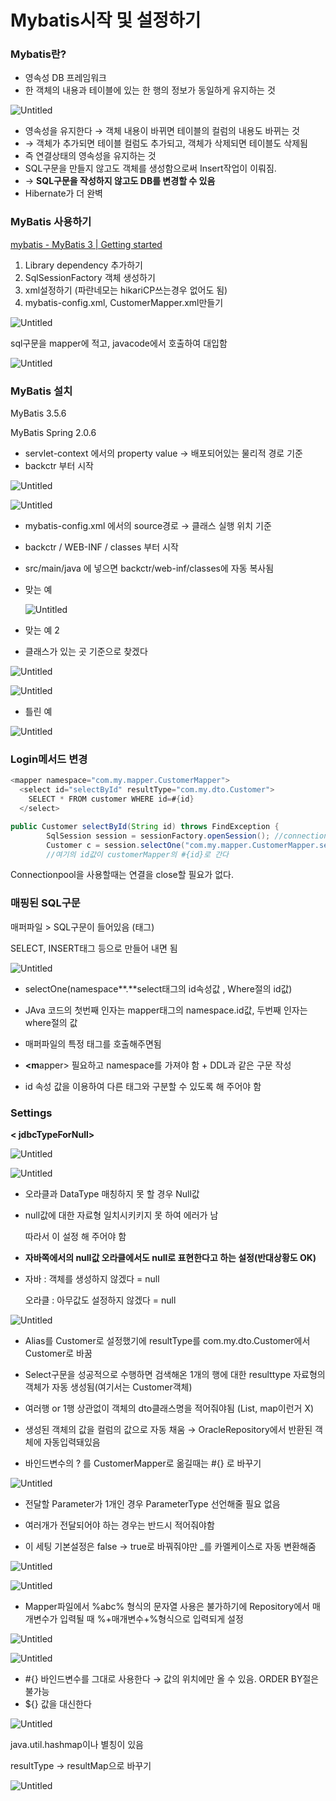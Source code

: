# Mybatis시작 및 설정하기

### Mybatis란?

- 영속성 DB 프레임워크
- 한 객체의 내용과 테이블에 있는 한 행의 정보가 동일하게 유지하는 것

![Untitled](Mybatis%E1%84%89%E1%85%B5%E1%84%8C%E1%85%A1%E1%86%A8%20%E1%84%86%E1%85%B5%E1%86%BE%20%E1%84%89%E1%85%A5%E1%86%AF%E1%84%8C%E1%85%A5%E1%86%BC%E1%84%92%E1%85%A1%E1%84%80%E1%85%B5%20482168f8e12d4c3395bdeb1c255e909c/Untitled.png)

- 영속성을 유지한다 → 객체 내용이 바뀌면 테이블의 컬럼의 내용도 바뀌는 것
- → 객체가 추가되면 테이블 컬럼도 추가되고, 객체가 삭제되면 테이블도 삭제됨
- 즉 연결상태의 영속성을 유지하는 것
- SQL구문을 만들지 않고도 객체를 생성함으로써 Insert작업이 이뤄짐.
- → **SQL구문을 작성하지 않고도 DB를 변경할 수 있음**
- Hibernate가 더 완벽

### MyBatis 사용하기

[mybatis - MyBatis 3 | Getting started](https://mybatis.org/mybatis-3/getting-started.html)

1. Library dependency 추가하기 
2. SqlSessionFactory 객체 생성하기 
3. xml설정하기 (파란네모는 hikariCP쓰는경우 없어도 됨) 
4. mybatis-config.xml, CustomerMapper.xml만들기 

![Untitled](Mybatis%E1%84%89%E1%85%B5%E1%84%8C%E1%85%A1%E1%86%A8%20%E1%84%86%E1%85%B5%E1%86%BE%20%E1%84%89%E1%85%A5%E1%86%AF%E1%84%8C%E1%85%A5%E1%86%BC%E1%84%92%E1%85%A1%E1%84%80%E1%85%B5%20482168f8e12d4c3395bdeb1c255e909c/Untitled%201.png)

sql구문을 mapper에 적고, javacode에서 호출하여 대입함 

![Untitled](Mybatis%E1%84%89%E1%85%B5%E1%84%8C%E1%85%A1%E1%86%A8%20%E1%84%86%E1%85%B5%E1%86%BE%20%E1%84%89%E1%85%A5%E1%86%AF%E1%84%8C%E1%85%A5%E1%86%BC%E1%84%92%E1%85%A1%E1%84%80%E1%85%B5%20482168f8e12d4c3395bdeb1c255e909c/Untitled%202.png)

### MyBatis 설치

MyBatis 3.5.6

MyBatis Spring 2.0.6 

- servlet-context 에서의 property value  → 배포되어있는 물리적 경로 기준
- backctr 부터 시작

![Untitled](Mybatis%E1%84%89%E1%85%B5%E1%84%8C%E1%85%A1%E1%86%A8%20%E1%84%86%E1%85%B5%E1%86%BE%20%E1%84%89%E1%85%A5%E1%86%AF%E1%84%8C%E1%85%A5%E1%86%BC%E1%84%92%E1%85%A1%E1%84%80%E1%85%B5%20482168f8e12d4c3395bdeb1c255e909c/Untitled%203.png)

![Untitled](Mybatis%E1%84%89%E1%85%B5%E1%84%8C%E1%85%A1%E1%86%A8%20%E1%84%86%E1%85%B5%E1%86%BE%20%E1%84%89%E1%85%A5%E1%86%AF%E1%84%8C%E1%85%A5%E1%86%BC%E1%84%92%E1%85%A1%E1%84%80%E1%85%B5%20482168f8e12d4c3395bdeb1c255e909c/Untitled%204.png)

- mybatis-config.xml 에서의 source경로 → 클래스 실행 위치 기준
- backctr / WEB-INF / classes 부터 시작
- src/main/java 에 넣으면 backctr/web-inf/classes에 자동 복사됨
- 맞는 예
    
    ![Untitled](Mybatis%E1%84%89%E1%85%B5%E1%84%8C%E1%85%A1%E1%86%A8%20%E1%84%86%E1%85%B5%E1%86%BE%20%E1%84%89%E1%85%A5%E1%86%AF%E1%84%8C%E1%85%A5%E1%86%BC%E1%84%92%E1%85%A1%E1%84%80%E1%85%B5%20482168f8e12d4c3395bdeb1c255e909c/Untitled%205.png)
    
- 맞는 예 2
- 클래스가 있는 곳 기준으로 찾겠다

![Untitled](Mybatis%E1%84%89%E1%85%B5%E1%84%8C%E1%85%A1%E1%86%A8%20%E1%84%86%E1%85%B5%E1%86%BE%20%E1%84%89%E1%85%A5%E1%86%AF%E1%84%8C%E1%85%A5%E1%86%BC%E1%84%92%E1%85%A1%E1%84%80%E1%85%B5%20482168f8e12d4c3395bdeb1c255e909c/Untitled%206.png)

![Untitled](Mybatis%E1%84%89%E1%85%B5%E1%84%8C%E1%85%A1%E1%86%A8%20%E1%84%86%E1%85%B5%E1%86%BE%20%E1%84%89%E1%85%A5%E1%86%AF%E1%84%8C%E1%85%A5%E1%86%BC%E1%84%92%E1%85%A1%E1%84%80%E1%85%B5%20482168f8e12d4c3395bdeb1c255e909c/Untitled%207.png)

- 틀린 예

![Untitled](Mybatis%E1%84%89%E1%85%B5%E1%84%8C%E1%85%A1%E1%86%A8%20%E1%84%86%E1%85%B5%E1%86%BE%20%E1%84%89%E1%85%A5%E1%86%AF%E1%84%8C%E1%85%A5%E1%86%BC%E1%84%92%E1%85%A1%E1%84%80%E1%85%B5%20482168f8e12d4c3395bdeb1c255e909c/Untitled%208.png)

### Login메서드 변경

```java
<mapper namespace="com.my.mapper.CustomerMapper">
  <select id="selectById" resultType="com.my.dto.Customer">
    SELECT * FROM customer WHERE id=#{id}
  </select>

public Customer selectById(String id) throws FindException {
		SqlSession session = sessionFactory.openSession(); //connection과 같은 의미 
		Customer c = session.selectOne("com.my.mapper.CustomerMapper.selectById", id);
		//여기의 id값이 customerMapper의 #{id}로 간다
```

Connectionpool을 사용할때는 연결을 close할 필요가 없다. 

### 매핑된 SQL구문

매퍼파일 > SQL구문이 들어있음 (태그)

SELECT, INSERT태그 등으로 만들어 내면 됨

![Untitled](Mybatis%E1%84%89%E1%85%B5%E1%84%8C%E1%85%A1%E1%86%A8%20%E1%84%86%E1%85%B5%E1%86%BE%20%E1%84%89%E1%85%A5%E1%86%AF%E1%84%8C%E1%85%A5%E1%86%BC%E1%84%92%E1%85%A1%E1%84%80%E1%85%B5%20482168f8e12d4c3395bdeb1c255e909c/Untitled%209.png)

- selectOne(namespace**.**select태그의 id속성값 ,  Where절의 id값)
- JAva 코드의 첫번째 인자는 mapper태그의 namespace.id값, 두번째 인자는 where절의 값
- 매퍼파일의 특정 태그를 호출해주면됨

- **<m**apper> 필요하고  namespace를 가져야 함 + DDL과 같은 구문 작성
- id 속성 값을 이용하여 다른 태그와 구분할 수 있도록 해 주어야 함

### Settings

**< jdbcTypeForNull>**

![Untitled](Mybatis%E1%84%89%E1%85%B5%E1%84%8C%E1%85%A1%E1%86%A8%20%E1%84%86%E1%85%B5%E1%86%BE%20%E1%84%89%E1%85%A5%E1%86%AF%E1%84%8C%E1%85%A5%E1%86%BC%E1%84%92%E1%85%A1%E1%84%80%E1%85%B5%20482168f8e12d4c3395bdeb1c255e909c/Untitled%2010.png)

![Untitled](Mybatis%E1%84%89%E1%85%B5%E1%84%8C%E1%85%A1%E1%86%A8%20%E1%84%86%E1%85%B5%E1%86%BE%20%E1%84%89%E1%85%A5%E1%86%AF%E1%84%8C%E1%85%A5%E1%86%BC%E1%84%92%E1%85%A1%E1%84%80%E1%85%B5%20482168f8e12d4c3395bdeb1c255e909c/Untitled%2011.png)

- 오라클과 DataType 매칭하지 못 할 경우 Null값
- null값에 대한 자료형 일치시키키지 못 하여 에러가 남
    
    따라서 이 설정 해 주어야 함
    
- **자바쪽에서의 null값 오라클에서도 null로 표현한다고 하는 설정(반대상황도 OK)**
- 자바 : 객체를 생성하지 않겠다 = null
    
    오라클 : 아무값도 설정하지 않겠다 = null
    

![Untitled](Mybatis%E1%84%89%E1%85%B5%E1%84%8C%E1%85%A1%E1%86%A8%20%E1%84%86%E1%85%B5%E1%86%BE%20%E1%84%89%E1%85%A5%E1%86%AF%E1%84%8C%E1%85%A5%E1%86%BC%E1%84%92%E1%85%A1%E1%84%80%E1%85%B5%20482168f8e12d4c3395bdeb1c255e909c/Untitled%2012.png)

- Alias를 Customer로 설정했기에 resultType를 com.my.dto.Customer에서 Customer로 바꿈
- Select구문을 성공적으로 수행하면 
검색해온 1개의 행에 대한 resulttype 자료형의 객체가 자동 생성됨(여기서는 Customer객체)
- 여러행 or 1행 상관없이 객체의 dto클래스명을 적어줘야됨 (List, map이런거 X)
- 생성된 객체의 값을 컬럼의 값으로 자동 채움 → OracleRepository에서 반환된 객체에 자동입력돼있음

- 바인드변수의 ? 를 CustomerMapper로 옮길때는 #{} 로 바꾸기

![Untitled](Mybatis%E1%84%89%E1%85%B5%E1%84%8C%E1%85%A1%E1%86%A8%20%E1%84%86%E1%85%B5%E1%86%BE%20%E1%84%89%E1%85%A5%E1%86%AF%E1%84%8C%E1%85%A5%E1%86%BC%E1%84%92%E1%85%A1%E1%84%80%E1%85%B5%20482168f8e12d4c3395bdeb1c255e909c/Untitled%2013.png)

- 전달할 Parameter가 1개인 경우 ParameterType 선언해줄 필요 없음
- 여러개가 전달되어야 하는 경우는 반드시 적어줘야함

- 이 세팅 기본설정은 false → true로 바꿔줘야만 _를 카멜케이스로 자동 변환해줌

![Untitled](Mybatis%E1%84%89%E1%85%B5%E1%84%8C%E1%85%A1%E1%86%A8%20%E1%84%86%E1%85%B5%E1%86%BE%20%E1%84%89%E1%85%A5%E1%86%AF%E1%84%8C%E1%85%A5%E1%86%BC%E1%84%92%E1%85%A1%E1%84%80%E1%85%B5%20482168f8e12d4c3395bdeb1c255e909c/Untitled%2014.png)

![Untitled](Mybatis%E1%84%89%E1%85%B5%E1%84%8C%E1%85%A1%E1%86%A8%20%E1%84%86%E1%85%B5%E1%86%BE%20%E1%84%89%E1%85%A5%E1%86%AF%E1%84%8C%E1%85%A5%E1%86%BC%E1%84%92%E1%85%A1%E1%84%80%E1%85%B5%20482168f8e12d4c3395bdeb1c255e909c/Untitled%2015.png)

- Mapper파일에서 %abc% 형식의 문자열 사용은 불가하기에 Repository에서 매개변수가 입력될 때 %+매개변수+%형식으로 입력되게 설정

![Untitled](Mybatis%E1%84%89%E1%85%B5%E1%84%8C%E1%85%A1%E1%86%A8%20%E1%84%86%E1%85%B5%E1%86%BE%20%E1%84%89%E1%85%A5%E1%86%AF%E1%84%8C%E1%85%A5%E1%86%BC%E1%84%92%E1%85%A1%E1%84%80%E1%85%B5%20482168f8e12d4c3395bdeb1c255e909c/Untitled%2016.png)

![Untitled](Mybatis%E1%84%89%E1%85%B5%E1%84%8C%E1%85%A1%E1%86%A8%20%E1%84%86%E1%85%B5%E1%86%BE%20%E1%84%89%E1%85%A5%E1%86%AF%E1%84%8C%E1%85%A5%E1%86%BC%E1%84%92%E1%85%A1%E1%84%80%E1%85%B5%20482168f8e12d4c3395bdeb1c255e909c/Untitled%2017.png)

- #{} 바인드변수를 그대로 사용한다  → 값의 위치에만 올 수 있음. ORDER BY절은 불가능
- ${} 값을 대신한다

![Untitled](Mybatis%E1%84%89%E1%85%B5%E1%84%8C%E1%85%A1%E1%86%A8%20%E1%84%86%E1%85%B5%E1%86%BE%20%E1%84%89%E1%85%A5%E1%86%AF%E1%84%8C%E1%85%A5%E1%86%BC%E1%84%92%E1%85%A1%E1%84%80%E1%85%B5%20482168f8e12d4c3395bdeb1c255e909c/Untitled%2018.png)

java.util.hashmap이나 별칭이 있음

resultType → resultMap으로 바꾸기 

![Untitled](Mybatis%E1%84%89%E1%85%B5%E1%84%8C%E1%85%A1%E1%86%A8%20%E1%84%86%E1%85%B5%E1%86%BE%20%E1%84%89%E1%85%A5%E1%86%AF%E1%84%8C%E1%85%A5%E1%86%BC%E1%84%92%E1%85%A1%E1%84%80%E1%85%B5%20482168f8e12d4c3395bdeb1c255e909c/Untitled%2019.png)